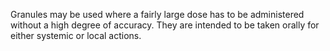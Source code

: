 Granules may be used where a fairly large dose has to be administered without a high degree of accuracy. They are intended to be taken orally for either systemic or local actions.
